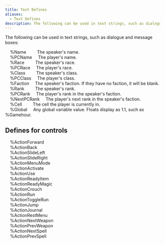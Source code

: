 ```yaml
---
title: Text Defines
aliases:
  - Text Defines
description: The following can be used in text strings, such as dialogue and message boxes.
---
```

The following can be used in text strings, such as dialogue and message boxes:

&nbsp; &nbsp; \%Name &nbsp; &nbsp; &nbsp; &nbsp; The speaker's name.  
&nbsp; &nbsp; \%PCName &nbsp; &nbsp; The player's name.  
&nbsp; &nbsp; \%Race &nbsp; &nbsp; &nbsp; &nbsp; The speaker's race.  
&nbsp; &nbsp; \%PCRace &nbsp; &nbsp; The player's race.  
&nbsp; &nbsp; \%Class &nbsp; &nbsp; &nbsp; &nbsp; The speaker's class.  
&nbsp; &nbsp; \%PCClass &nbsp; &nbsp; The player's class.  
&nbsp; &nbsp; \%Faction &nbsp; &nbsp; The speaker's faction. If they have no faction, it will be blank.  
&nbsp; &nbsp; \%Rank &nbsp; &nbsp; &nbsp; &nbsp; The speaker's rank.  
&nbsp; &nbsp; \%PCRank &nbsp; &nbsp; The player's rank in the speaker's faction.  
&nbsp; &nbsp; \%NextPCRank &nbsp; &nbsp; The player's next rank in the speaker's faction.  
&nbsp; &nbsp; \%Cell &nbsp; &nbsp; &nbsp; &nbsp; The cell the player is currently in.  
&nbsp; &nbsp; \%Global &nbsp; &nbsp; Any global variable value. Floats display as 1.1, such as \%Gamehour.  

## Defines for controls  
&nbsp; &nbsp; \%ActionForward  
&nbsp; &nbsp; \%ActionBack  
&nbsp; &nbsp; \%ActionSlideLeft  
&nbsp; &nbsp; \%ActionSlideRight  
&nbsp; &nbsp; \%ActionMenuMode  
&nbsp; &nbsp; \%ActionActivate  
&nbsp; &nbsp; \%ActionUse  
&nbsp; &nbsp; \%ActionReadyItem  
&nbsp; &nbsp; \%ActionReadyMagic  
&nbsp; &nbsp; \%ActionCrouch  
&nbsp; &nbsp; \%ActionRun  
&nbsp; &nbsp; \%ActionToggleRun  
&nbsp; &nbsp; \%ActionJump  
&nbsp; &nbsp; \%ActionJournal  
&nbsp; &nbsp; \%ActionRestMenu  
&nbsp; &nbsp; \%ActionNextWeapon  
&nbsp; &nbsp; \%ActionPrevWeapon  
&nbsp; &nbsp; \%ActionNextSpell  
&nbsp; &nbsp; \%ActionPrevSpell  
